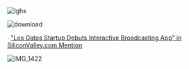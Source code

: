 ![lghs](https://user-images.githubusercontent.com/19508013/192883741-2597eaf7-a9cc-4c56-b74f-ba1a8590e25a.png)

![download](https://user-images.githubusercontent.com/19508013/221286561-2a24148b-9331-480b-9d55-347768aa55e3.png)

∙ ["Los Gatos Startup Debuts Interactive Broadcasting App" in SiliconValley.com Mention](https://www.siliconvalley.com/2016/03/23/los-gatos-startup-debuts-interactive-broadcasting-app/)

![IMG_1422](https://user-images.githubusercontent.com/19508013/221285840-c736a086-17ca-4a0f-8db2-2a79ac3a1ece.jpeg)
